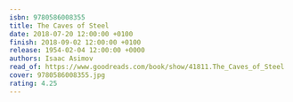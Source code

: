 ```yaml
---
isbn: 9780586008355
title: The Caves of Steel
date: 2018-07-20 12:00:00 +0100
finish: 2018-09-02 12:00:00 +0100
release: 1954-02-04 12:00:00 +0000
authors: Isaac Asimov
read_of: https://www.goodreads.com/book/show/41811.The_Caves_of_Steel
cover: 9780586008355.jpg
rating: 4.25
---
```

